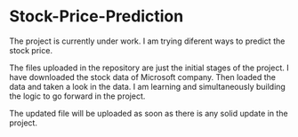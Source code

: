 # Stock-Price-Prediction

The project is currently under work. 
I am trying diferent ways to predict the stock price. 

The files uploaded in the repository are just the initial stages of the project. 
I have downloaded the stock data of Microsoft company. 
Then loaded the data and taken a look in the data. 
I am learning and simultaneously building the logic to go forward in the project. 

The updated file will be uploaded as soon as there is any solid update in the project. 
